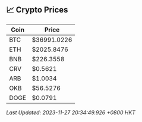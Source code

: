 ## 📈 Crypto Prices

| Coin | Price |
| ---- | ----- |
| BTC | $36991.0226 |
| ETH | $2025.8476 |
| BNB | $226.3558 |
| CRV | $0.5621 |
| ARB | $1.0034 |
| OKB | $56.5276 |
| DOGE | $0.0791 |

_Last Updated: 2023-11-27 20:34:49.926 +0800 HKT_